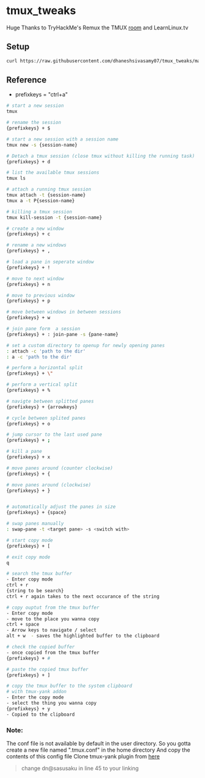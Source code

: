 # tmux_tweaks
Huge Thanks to TryHackMe's Remux the TMUX [room](https://tryhackme.com/room/tmuxremux) and LearnLinux.tv

## Setup

```bash
curl https://raw.githubusercontent.com/dhaneshsivasamy07/tmux_tweaks/master/install.sh | bash 
```

## Reference
- prefixkeys = "ctrl+a"

```bash
# start a new session
tmux

# rename the session
{prefixkeys} + $

# start a new session with a session name
tmux new -s {session-name}

# Detach a tmux session (close tmux without killing the running task)
{prefixkeys} + d

# list the available tmux sessions
tmux ls

# attach a running tmux session
tmux attach -t {session-name}
tmux a -t P{session-name}

# killing a tmux session
tmux kill-session -t {session-name}

# create a new window
{prefixkeys} + c

# rename a new windows
{prefixkeys} + ,

# load a pane in seperate window
{prefixkeys} + !

# move to next window
{prefixkeys} + n

# move to previous window
{prefixkeys} + p

# move between windows in between sessions
{prefixkeys} + w

# join pane form  a session
{prefixkeys} + : join-pane -s {pane-name}

# set a custom directory to openup for newly opening panes
: attach -c 'path to the dir'
: a -c 'path to the dir'

# perform a horizontal split
{prefixkeys} + \"

# perform a vertical split
{prefixkeys} + %

# navigte between splitted panes
{prefixkeys} + {arrowkeys}

# cycle between splited panes
{prefixkeys} + o

# jump cursor to the last used pane
{prefixkeys} + ;

# kill a pane
{prefixkeys} + x

# move panes around (counter clockwise)
{prefixkeys} + {

# move panes around (clockwise)
{prefixkeys} + }


# automatically adjust the panes in size
{prefixkeys} + {space}

# swap panes manually
: swap-pane -t <target pane> -s <switch with>

# start copy mode
{prefixkeys} + [

# exit copy mode
q

# search the tmux buffer
- Enter copy mode
ctrl + r
{string to be search}
ctrl + r again takes to the next occurance of the string

# copy ouptut from the tmux buffer
- Enter copy mode
- move to the place you wanna copy
ctrl + space
- Arrow keys to navigate / select
alt + w  - saves the highlighted buffer to the clipboard

# check the copied buffer
- once copied from the tmux buffer
{prefixkeys} + #

# paste the copied tmux buffer
{prefixkeys} + ]

# copy the tmux buffer to the system clipboard
# with tmux-yank addon
- Enter the copy mode
- select the thing you wanna copy
{prefixkeys} + y
- Copied to the clipboard
```


### Note:
The conf file is not available by default in the user directory. So you gotta create a new file named ".tmux.conf" in the home directory 
And copy the contents of this config file
Clone tmux-yank plugin from [here](https://github.com/tmux-plugins/tmux-yank)

> change dn@sasusaku in line 45 to your linking


